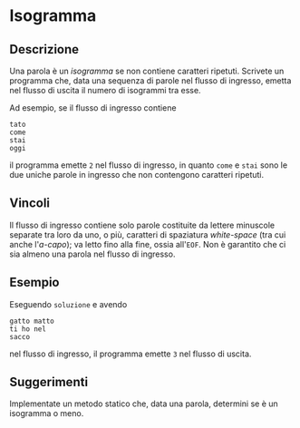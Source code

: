Isogramma
=========

Descrizione
-----------

Una parola è un *isogramma* se non contiene caratteri ripetuti. Scrivete un
programma che, data una sequenza di parole nel flusso di ingresso, emetta nel
flusso di uscita il numero di isogrammi tra esse.

Ad esempio, se il flusso di ingresso contiene

    tato
    come
    stai
    oggi

il programma emette `2` nel flusso di ingresso, in quanto `come` e `stai` sono
le due uniche parole in ingresso che non contengono caratteri ripetuti.


Vincoli
-------

Il flusso di ingresso contiene solo parole costituite da lettere minuscole
separate tra loro da uno, o più, caratteri di spaziatura *white-space* (tra cui
anche l'*a-capo*); va letto fino alla fine, ossia all'`EOF`. Non è garantito che
ci sia almeno una parola nel flusso di ingresso.


Esempio
-------

Eseguendo `soluzione` e avendo

    gatto matto
    ti ho nel
    sacco

nel flusso di ingresso, il programma emette `3` nel flusso di uscita.


Suggerimenti
------------

Implementate un metodo statico che, data una parola, determini se è un isogramma
o meno.

